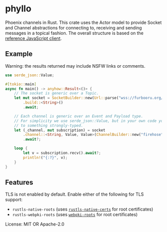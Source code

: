 # phyllo

Phoenix channels in Rust.
This crate uses the Actor model to provide Socket and Channel abstractions for connecting to, receiving and sending messages in a topical fashion.
The overall structure is based on the [reference JavaScript client](https://www.npmjs.com/package/phoenix).

## Example
Warning: the results returned may include NSFW links or comments.
```rust
use serde_json::Value;

#[tokio::main]
async fn main() -> anyhow::Result<()> {
    // The socket is generic over a Topic.
    let mut socket = SocketBuilder::new(Url::parse("wss://furbooru.org/socket/websocket")?)
        .build::<String>()
        .await;

    // Each channel is generic over an Event and Payload type.
    // For simplicity we use serde_json::Value, but in your own code you should deserialize
    // to something strongly-typed.
    let (_channel, mut subscription) = socket
        .channel::<String, Value, Value>(ChannelBuilder::new("firehose".to_string()))
        .await?;

    loop {
        let v = subscription.recv().await?;
        println!("{:?}", v);
    }
}
```

## Features
TLS is not enabled by default. Enable either of the following for TLS support:

- `rustls-native-roots` (uses [`rustls-native-certs`](https://crates.io/crates/rustls-native-certs)
for root certificates)
- `rustls-webpki-roots` (uses [`webpki-roots`](https://crates.io/crates/webpki-roots) for root
certificates)

License: MIT OR Apache-2.0
